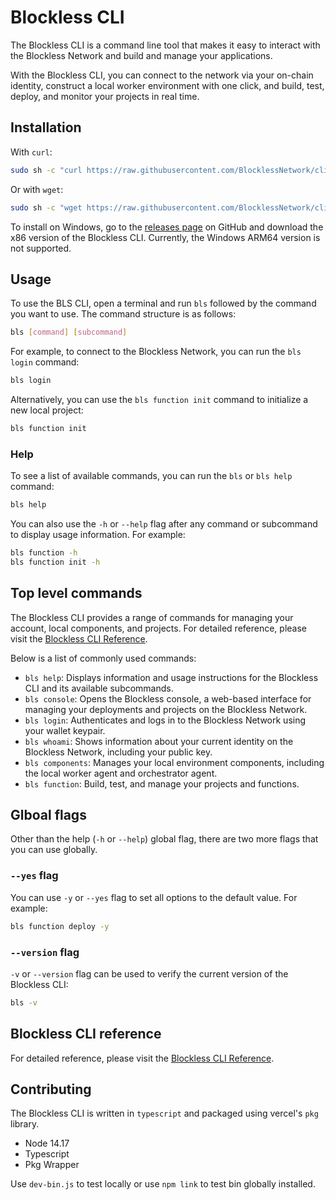 # Blockless CLI
The Blockless CLI is a command line tool that makes it easy to interact with the Blockless Network and build and manage your applications. 

With the Blockless CLI, you can connect to the network via your on-chain identity, construct a local worker environment with one click, and build, test, deploy, and monitor your projects in real time.

## Installation
With `curl`:

```sh
sudo sh -c "curl https://raw.githubusercontent.com/BlocklessNetwork/cli/main/download.sh | bash"
```

Or with `wget`:

```sh
sudo sh -c "wget https://raw.githubusercontent.com/BlocklessNetwork/cli/main/download.sh -v -O download.sh; chmod +x download.sh; ./download.sh; rm -rf download.sh"
```

To install on Windows, go to the [releases page](https://github.com/blocklessnetwork/cli/releases) on GitHub and download the x86 version of the Blockless CLI. Currently, the Windows ARM64 version is not supported.

## Usage

To use the BLS CLI, open a terminal and run `bls` followed by the command you want to use. The command structure is as follows:

```sh
bls [command] [subcommand]
```

For example, to connect to the Blockless Network, you can run the `bls login` command:

```sh
bls login
```

Alternatively, you can use the `bls function init` command to initialize a new local project:

```sh
bls function init
```

### Help

To see a list of available commands, you can run the `bls` or `bls help` command:

```sh
bls help
```

You can also use the `-h` or `--help` flag after any command or subcommand to display usage information. For example:

```sh
bls function -h
bls function init -h
```

## Top level commands
The Blockless CLI provides a range of commands for managing your account, local components, and projects. For detailed reference, please visit the [Blockless CLI Reference](https://blockless.network/docs/reference/networking).

Below is a list of commonly used commands:

- `bls help`: Displays information and usage instructions for the Blockless CLI and its available subcommands.
- `bls console`: Opens the Blockless console, a web-based interface for managing your deployments and projects on the Blockless Network.
- `bls login`: Authenticates and logs in to the Blockless Network using your wallet keypair.
- `bls whoami`: Shows information about your current identity on the Blockless Network, including your public key.
- `bls components`: Manages your local environment components, including the local worker agent and orchestrator agent.
- `bls function`: Build, test, and manage your projects and functions.
  

## Glboal flags
Other than the help (`-h` or `--help`) global flag, there are two more flags that you can use globally.

### `--yes` flag
You can use `-y` or `--yes` flag to set all options to the default value. For example:

```sh
bls function deploy -y
```

### `--version` flag
`-v` or `--version` flag can be used to verify the current version of the Blockless CLI:

```sh
bls -v
```

## Blockless CLI reference

For detailed reference, please visit the [Blockless CLI Reference](https://blockless.network/docs/reference/networking).

## Contributing

The Blockless CLI is written in `typescript` and packaged using vercel's `pkg` library.

- Node 14.17
- Typescript
- Pkg Wrapper

Use `dev-bin.js` to test locally or use `npm link` to test bin globally installed.
